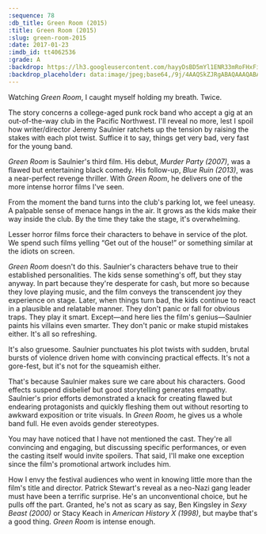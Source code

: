 ```yaml
---
:sequence: 78
:db_title: Green Room (2015)
:title: Green Room (2015)
:slug: green-room-2015
:date: 2017-01-23
:imdb_id: tt4062536
:grade: A
:backdrop: https://lh3.googleusercontent.com/hayyDsBD5mYl1ENR33mRoFHxFiDsfymKujeodQff-O8iWjBZpcMcpeKNSFcPXpjYZTyzjeHjhlxyXRlJEu65En1Egpzibw8QY3K4lk8bdwyTrRrcqEvdJAWMzEh_Pvva0TU46Q=w1000-l75-rj
:backdrop_placeholder: data:image/jpeg;base64,/9j/4AAQSkZJRgABAQAAAQABAAD/2wCEACgcHiMeGSgjISMtKygwPGRBPDc3PHtYXUlkkYCZlo+AjIqgtObDoKrarYqMyP/L2u71////m8H////6/+bx8+wBKy0tPDU8dkFBdviljKX4+Pj4+Pj4+Pj4+Pj4+Pj47Pj47Pjs+Oz4+Pj4+Oz4+Pj47Oz4+Pj4+Pj4+Ozs7Ozs7P/AABEIAAsAFAMBIgACEQEDEQH/xAAZAAABBQAAAAAAAAAAAAAAAAACAAEDBAX/xAAdEAACAgEFAAAAAAAAAAAAAAAAAQIRIQMSMVGR/8QAFQEBAQAAAAAAAAAAAAAAAAAAAAH/xAAVEQEBAAAAAAAAAAAAAAAAAAAAEf/aAAwDAQACEQMRAD8Az9Ke1p9ZDnJJvi78KqeQ5t2wGc1YiMQWv//Z
---
```


Watching _Green Room_, I caught myself holding my breath. Twice.

The story concerns a college-aged punk rock band who accept a gig at an out-of-the-way club in the Pacific Northwest. I'll reveal no more, lest I spoil how writer/director Jeremy Saulnier ratchets up the tension by raising the stakes with each plot twist. Suffice it to say, things get very bad, very fast for the young band.

_Green Room_ is Saulnier's third film. His debut, _Murder Party (2007)_, was a flawed but entertaining black comedy. His follow-up, _Blue Ruin (2013)_, was a near-perfect revenge thriller. With _Green Room_, he delivers one of the more intense horror films I've seen.

From the moment the band turns into the club's parking lot, we feel uneasy. A palpable sense of menace hangs in the air. It grows as the kids make their way inside the club. By the time they take the stage, it's overwhelming.

Lesser horror films force their characters to behave in service of the plot. We spend such films yelling “Get out of the house!” or something similar at the idiots on screen.

_Green Room_ doesn't do this. Saulnier's characters behave true to their established personalities. The kids sense something's off, but they stay anyway. In part because they're desperate for cash, but more so because they love playing music, and the film conveys the transcendent joy they experience on stage. Later, when things turn bad, the kids continue to react in a plausible and relatable manner. They don't panic or fall for obvious traps. They play it smart. Except—and here lies the film's genius—Saulnier paints his villains even smarter. They don't panic or make stupid mistakes either. It's all so refreshing.

It's also gruesome. Saulnier punctuates his plot twists with sudden, brutal bursts of violence driven home with convincing practical effects. It's not a gore-fest, but it's not for the squeamish either.

That's because Saulnier makes sure we care about his characters. Good effects suspend disbelief but good storytelling generates empathy. Saulnier's prior efforts demonstrated a knack for creating flawed but endearing protagonists and quickly fleshing them out without resorting to awkward exposition or trite visuals. In _Green Room_, he gives us a whole band full. He even avoids gender stereotypes.

You may have noticed that I have not mentioned the cast. They're all convincing and engaging, but discussing specific performances, or even the casting itself would invite spoilers. That said, I'll make one exception since the film's promotional artwork includes him.

How I envy the festival audiences who went in knowing little more than the film's title and director. Patrick Stewart's reveal as a neo-Nazi gang leader must have been a terrific surprise. He's an unconventional choice, but he pulls off the part. Granted, he's not as scary as say, Ben Kingsley in _Sexy Beast (2000)_ or Stacy Keach in _American History X (1998)_, but maybe that's a good thing. _Green Room_ is intense enough.